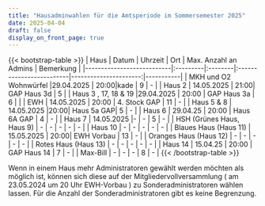 ```yaml
---
title: "Hausadminwahlen für die Amtsperiode im Sommersemester 2025"
date: 2025-04-04
draft: false
display_on_front_page: true
---
```


{{< bootstrap-table >}}
| Haus                      | Datum    | Uhrzeit | Ort                      | Max. Anzahl an Admins | Bemerkung |
|---------------------------|:---------|:--------|:-------------------------|----------------------:|-----------|
| MKH und O2 Wohnwürfel     |29.04.2025 | 20:00|kade    | 9                     |     -      |
| Haus 2                    | 14.05.2025 | 21:00| GAP Haus 3d             |   5      |
| Haus 3 , 17, 18 & 19                  |29.04.2025 | 20:00  | GAP Haus 3a |     6              |           |
| EWH                       | 14.05.2025         | 20:00      | 4. Stock GAP                              | 11                    |    -       |
| Haus 5 & 8              | 14.05.2025    |20:00|               Haus 5a GAP| 5                     |     -      |
| Haus 6                    | 29.04.25   |   20:00  |    Haus 6A GAP                             | 4                     |    -       |
| Haus 7                    | 14.05.2025       |-  |     -                           | 5                     |    -       |
| HSH (Grünes Haus, Haus 9) |   -       |    -     |           -               |          -             |     -      |
| Haus 10      |  -     |    -      |              -                               | -                    |    -       |
| Blaues Haus (Haus 11)     | 15.05.2025  |   20:00|   EWH Vorbau  |  13                 |      -     |
| Oranges Haus (Haus 12)    |  -        |     -    |          -                |             -          |     -      |
| Rotes Haus (Haus 13)      |    -      |    -     |             -             |            -           |      -     |
| Haus 14                   | 15.04.25 | 20:00 |      GAP Haus 14                     | 7                    |    -       |
| Max-Bill                  |    -    | -  | -                                   | 8                     |      -     |
{{< /bootstrap-table >}}
&nbsp;

Wenn in einem Haus mehr Administratoren gewählt werden möchten als möglich ist, können sich diese auf der
Mitgliedervollversammlung ( am 23.05.2024 um 20 Uhr EWH-Vorbau ) zu Sonderadministratoren wählen lassen. Für die Anzahl der Sonderadministratoren gibt es keine
Begrenzung.
